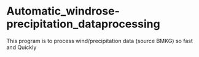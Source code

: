 # Automatic_windrose-precipitation_dataprocessing
This program is to process wind/precipitation data (source BMKG) so fast and Quickly
